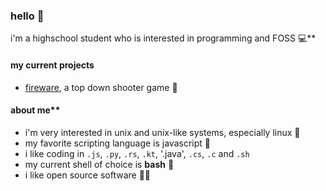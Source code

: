 ### hello 👋

i'm a highschool student who is interested in programming and FOSS 💻**



#### my current projects
- [fireware](http://github.com/hcandar/fireware), a top down shooter game 🔫

#### about me**
- i'm very interested in unix and unix-like systems, especially linux 🐧
- my favorite scripting language is javascript 📜
- i like coding in `.js`, `.py`, `.rs`, `.kt`, '.java', `.cs`, `.c` and `.sh`
- my current shell of choice is **bash** 🐚
- i like open source software 👨‍💻
